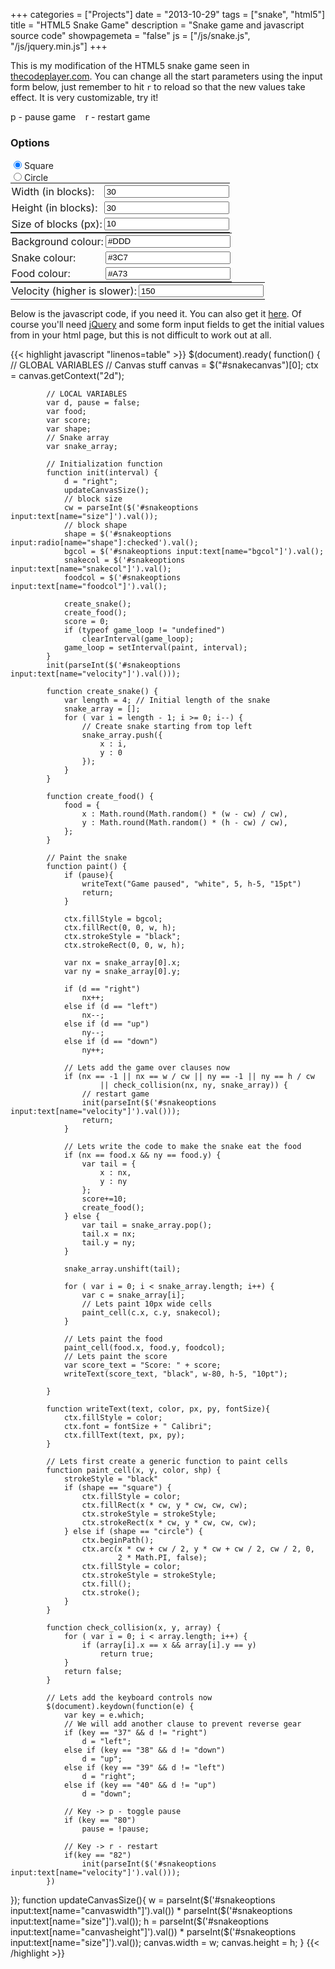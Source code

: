 +++
categories = ["Projects"]
date = "2013-10-29"
tags = ["snake", "html5"]
title = "HTML5 Snake Game"
description = "Snake game and javascript source code"
showpagemeta = "false"
js = ["/js/snake.js", "/js/jquery.min.js"]
+++

<style>
input[type=checkbox], input[type=radio] {
	display: inline;
	opacity: 1;
	float: none;
	-webkit-appearance: radio;
	margin-right: 0;
}

input[type=text] {
    margin-top: 0.1em;
    margin-bottom: 0.1em;
    height: 1.5em;
    width: 15em;
    margin-right: 0px;
    margin-left: auto;
}

table td {
	padding: 0.1em;
}
</style>

This is my modification of the HTML5 snake game seen in [thecodeplayer.com](http://thecodeplayer.com/). You can change all the start parameters using the input form below, just remember to hit `r` to reload so that the new values take effect. It is very customizable, try it!

<!-- Lets make a simple snake game -->
<canvas id="snakecanvas" style="box-shadow: 0 0 8px 0 black;"></canvas>
<div class="snakehints">
	p - pause game&nbsp;&nbsp;&nbsp;&nbsp;r - restart game
</div>

<div id="form" style="min-height:140px;">
<h3>Options</h3>
<form id="snakeoptions">
<div><input type="radio" name="shape" value="square" checked="checked"> Square</div>
<input type="radio" name="shape" value="circle"> Circle
<div>
<table style="margin:0;width:100%">
<tr><td>Width (in blocks):</td><td><input type="text" name="canvaswidth" value="30" size="5"></input></td></tr>
<tr><td>Height (in blocks):</td><td><input type="text" name="canvasheight" value="30" size="5"></input></td></tr>
<tr><td>Size of blocks (px):</td><td><input type="text" name="size" value="10" size="5"></input></td></tr>
</table>
</div>

<div>
<table style="margin:0;width:100%">
<tr><td>Background colour:</td><td><input type="text" name="bgcol" value="#DDD" size="10"></input></td></tr>
<tr><td>Snake colour:</td><td><input type="text" name="snakecol" value="#3C7" size="10"></input></td></tr>
<tr><td>Food colour:</td><td><input type="text" name="foodcol" value="#A73" size="10"></input></td></tr>
</table>
</div>

<div>
<table style="margin:0;width:100%">
<tr><td>Velocity (higher is slower):</td><td><input type="text" name="velocity" value="150" size="5"></input></td></tr>
</table>
</div>

</form>
</div>

Below is the javascript code, if you need it. You can also get it [here](/js/snake.js). Of course you'll need [jQuery](http://jquery.com/) and some form input fields to get the initial values from in your html page, but this is not difficult to work out at all.

{{< highlight javascript "linenos=table" >}}
$(document).ready(
		function() {
			// GLOBAL VARIABLES
			// Canvas stuff
			canvas = $("#snakecanvas")[0];
			ctx = canvas.getContext("2d");


			// LOCAL VARIABLES
			var d, pause = false;
			var food;
			var score;
			var shape;
			// Snake array
			var snake_array;

			// Initialization function
			function init(interval) {
				d = "right";
				updateCanvasSize();
				// block size
				cw = parseInt($('#snakeoptions input:text[name="size"]').val());
				// block shape
				shape = $('#snakeoptions input:radio[name="shape"]:checked').val();
				bgcol = $('#snakeoptions input:text[name="bgcol"]').val();
				snakecol = $('#snakeoptions input:text[name="snakecol"]').val();
				foodcol = $('#snakeoptions input:text[name="foodcol"]').val();

				create_snake();
				create_food();
				score = 0;
				if (typeof game_loop != "undefined")
					clearInterval(game_loop);
				game_loop = setInterval(paint, interval);
			}
			init(parseInt($('#snakeoptions input:text[name="velocity"]').val()));

			function create_snake() {
				var length = 4; // Initial length of the snake
				snake_array = [];
				for ( var i = length - 1; i >= 0; i--) {
					// Create snake starting from top left
					snake_array.push({
						x : i,
						y : 0
					});
				}
			}

			function create_food() {
				food = {
					x : Math.round(Math.random() * (w - cw) / cw),
					y : Math.round(Math.random() * (h - cw) / cw),
				};
			}

			// Paint the snake
			function paint() {
				if (pause){
					writeText("Game paused", "white", 5, h-5, "15pt")
					return;
				}

				ctx.fillStyle = bgcol;
				ctx.fillRect(0, 0, w, h);
				ctx.strokeStyle = "black";
				ctx.strokeRect(0, 0, w, h);

				var nx = snake_array[0].x;
				var ny = snake_array[0].y;

				if (d == "right")
					nx++;
				else if (d == "left")
					nx--;
				else if (d == "up")
					ny--;
				else if (d == "down")
					ny++;

				// Lets add the game over clauses now
				if (nx == -1 || nx == w / cw || ny == -1 || ny == h / cw
						|| check_collision(nx, ny, snake_array)) {
					// restart game
					init(parseInt($('#snakeoptions input:text[name="velocity"]').val()));
					return;
				}

				// Lets write the code to make the snake eat the food
				if (nx == food.x && ny == food.y) {
					var tail = {
						x : nx,
						y : ny
					};
					score+=10;
					create_food();
				} else {
					var tail = snake_array.pop();
					tail.x = nx;
					tail.y = ny;
				}

				snake_array.unshift(tail);

				for ( var i = 0; i < snake_array.length; i++) {
					var c = snake_array[i];
					// Lets paint 10px wide cells
					paint_cell(c.x, c.y, snakecol);
				}

				// Lets paint the food
				paint_cell(food.x, food.y, foodcol);
				// Lets paint the score
				var score_text = "Score: " + score;
				writeText(score_text, "black", w-80, h-5, "10pt");

			}

			function writeText(text, color, px, py, fontSize){
				ctx.fillStyle = color;
				ctx.font = fontSize + " Calibri";
				ctx.fillText(text, px, py);
			}

			// Lets first create a generic function to paint cells
			function paint_cell(x, y, color, shp) {
				strokeStyle = "black"
				if (shape == "square") {
					ctx.fillStyle = color;
					ctx.fillRect(x * cw, y * cw, cw, cw);
					ctx.strokeStyle = strokeStyle;
					ctx.strokeRect(x * cw, y * cw, cw, cw);
				} else if (shape == "circle") {
					ctx.beginPath();
					ctx.arc(x * cw + cw / 2, y * cw + cw / 2, cw / 2, 0,
							2 * Math.PI, false);
					ctx.fillStyle = color;
					ctx.strokeStyle = strokeStyle;
					ctx.fill();
					ctx.stroke();
				}
			}

			function check_collision(x, y, array) {
				for ( var i = 0; i < array.length; i++) {
					if (array[i].x == x && array[i].y == y)
						return true;
				}
				return false;
			}

			// Lets add the keyboard controls now
			$(document).keydown(function(e) {
				var key = e.which;
				// We will add another clause to prevent reverse gear
				if (key == "37" && d != "right")
					d = "left";
				else if (key == "38" && d != "down")
					d = "up";
				else if (key == "39" && d != "left")
					d = "right";
				else if (key == "40" && d != "up")
					d = "down";

				// Key -> p - toggle pause
				if (key == "80")
					pause = !pause;

				// Key -> r - restart
				if(key == "82")
					init(parseInt($('#snakeoptions input:text[name="velocity"]').val()));
			})
});
function updateCanvasSize(){
	w = parseInt($('#snakeoptions input:text[name="canvaswidth"]').val()) 
       * parseInt($('#snakeoptions input:text[name="size"]').val());
	h = parseInt($('#snakeoptions input:text[name="canvasheight"]').val()) 
       * parseInt($('#snakeoptions input:text[name="size"]').val());
	canvas.width = w;
	canvas.height = h;
}
{{< /highlight >}}
